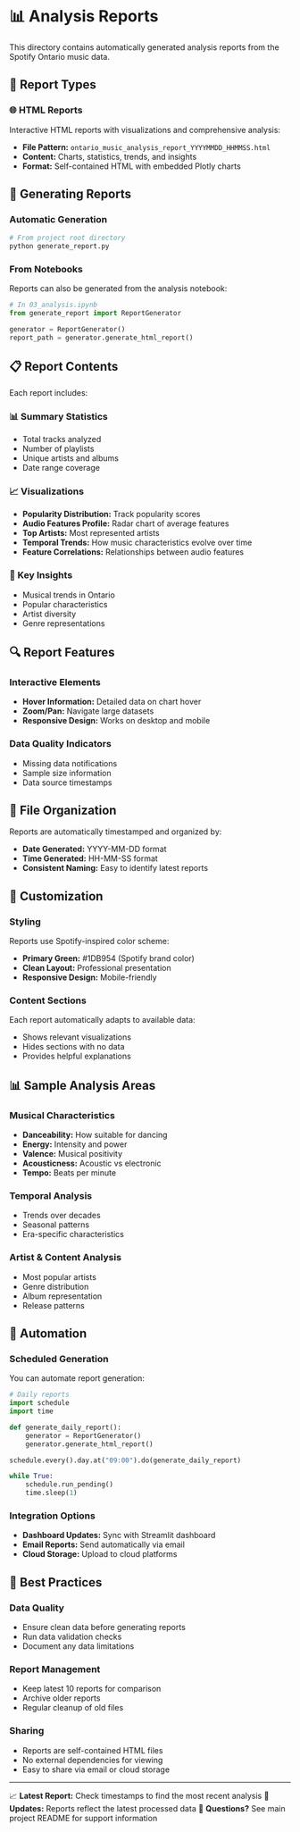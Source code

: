 # 📊 Analysis Reports

This directory contains automatically generated analysis reports from the Spotify Ontario music data.

## 📄 Report Types

### 🌐 HTML Reports
Interactive HTML reports with visualizations and comprehensive analysis:
- **File Pattern:** `ontario_music_analysis_report_YYYYMMDD_HHMMSS.html`
- **Content:** Charts, statistics, trends, and insights
- **Format:** Self-contained HTML with embedded Plotly charts

## 🚀 Generating Reports

### Automatic Generation
```bash
# From project root directory
python generate_report.py
```

### From Notebooks
Reports can also be generated from the analysis notebook:
```python
# In 03_analysis.ipynb
from generate_report import ReportGenerator

generator = ReportGenerator()
report_path = generator.generate_html_report()
```

## 📋 Report Contents

Each report includes:

### 📊 Summary Statistics
- Total tracks analyzed
- Number of playlists
- Unique artists and albums
- Date range coverage

### 📈 Visualizations
- **Popularity Distribution:** Track popularity scores
- **Audio Features Profile:** Radar chart of average features
- **Top Artists:** Most represented artists
- **Temporal Trends:** How music characteristics evolve over time
- **Feature Correlations:** Relationships between audio features

### 🎯 Key Insights
- Musical trends in Ontario
- Popular characteristics
- Artist diversity
- Genre representations

## 🔍 Report Features

### Interactive Elements
- **Hover Information:** Detailed data on chart hover
- **Zoom/Pan:** Navigate large datasets
- **Responsive Design:** Works on desktop and mobile

### Data Quality Indicators
- Missing data notifications
- Sample size information
- Data source timestamps

## 📁 File Organization

Reports are automatically timestamped and organized by:
- **Date Generated:** YYYY-MM-DD format
- **Time Generated:** HH-MM-SS format
- **Consistent Naming:** Easy to identify latest reports

## 🎨 Customization

### Styling
Reports use Spotify-inspired color scheme:
- **Primary Green:** #1DB954 (Spotify brand color)
- **Clean Layout:** Professional presentation
- **Responsive Design:** Mobile-friendly

### Content Sections
Each report automatically adapts to available data:
- Shows relevant visualizations
- Hides sections with no data
- Provides helpful explanations

## 📊 Sample Analysis Areas

### Musical Characteristics
- **Danceability:** How suitable for dancing
- **Energy:** Intensity and power
- **Valence:** Musical positivity
- **Acousticness:** Acoustic vs electronic
- **Tempo:** Beats per minute

### Temporal Analysis
- Trends over decades
- Seasonal patterns
- Era-specific characteristics

### Artist & Content Analysis
- Most popular artists
- Genre distribution
- Album representation
- Release patterns

## 🔄 Automation

### Scheduled Generation
You can automate report generation:

```python
# Daily reports
import schedule
import time

def generate_daily_report():
    generator = ReportGenerator()
    generator.generate_html_report()

schedule.every().day.at("09:00").do(generate_daily_report)

while True:
    schedule.run_pending()
    time.sleep(1)
```

### Integration Options
- **Dashboard Updates:** Sync with Streamlit dashboard
- **Email Reports:** Send automatically via email
- **Cloud Storage:** Upload to cloud platforms

## 🎯 Best Practices

### Data Quality
- Ensure clean data before generating reports
- Run data validation checks
- Document any data limitations

### Report Management
- Keep latest 10 reports for comparison
- Archive older reports
- Regular cleanup of old files

### Sharing
- Reports are self-contained HTML files
- No external dependencies for viewing
- Easy to share via email or cloud storage

---

📈 **Latest Report:** Check timestamps to find the most recent analysis
🔄 **Updates:** Reports reflect the latest processed data
📧 **Questions?** See main project README for support information